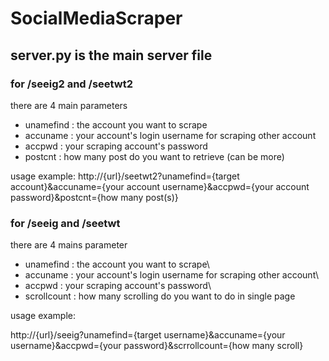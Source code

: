 # SocialMediaScraper

## server.py is the main server file

### for /seeig2 and /seetwt2

there are 4 main parameters

- unamefind    :  the account you want to scrape
- accuname     :  your account's login username for scraping other account
- accpwd       :  your scraping account's password
- postcnt      :  how many post do you want to retrieve (can be more)


usage example:
http://{url}/seetwt2?unamefind={target account}&accuname={your account username}&accpwd={your account password}&postcnt={how many post(s)}



### for /seeig and /seetwt

there are 4 mains parameter

- unamefind    :  the account you want to scrape\
- accuname     :  your account's login username for scraping other account\
- accpwd       :  your scraping account's password\
- scrollcount  :  how many scrolling do you want to do in single page



usage example:

http://{url}/seeig?unamefind={target username}&accuname={your username}&accpwd={your password}&scrrollcount={how many scroll}
